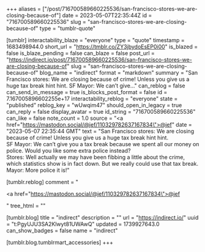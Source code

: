 +++
aliases = ["/post/716700589660225536/san-francisco-stores-we-are-closing-because-of"]
date = 2023-05-07T22:35:44Z
id = "716700589660225536"
slug = "san-francisco-stores-we-are-closing-because-of"
type = "tumblr-quote"

[tumblr]
interactability_blaze = "everyone"
type = "quote"
timestamp = 1683498944.0
short_url = "https://tmblr.co/ZY3jbydoEsEP0i00"
is_blazed = false
is_blaze_pending = false
can_blaze = false
post_url = "https://indirect.io/post/716700589660225536/san-francisco-stores-we-are-closing-because-of"
slug = "san-francisco-stores-we-are-closing-because-of"
blog_name = "indirect"
format = "markdown"
summary = "San Francisco stores: We are closing because of crime! Unless you give us a huge tax break hint hint. SF Mayor: We can’t give..."
can_reblog = false
can_send_in_message = true
is_blocks_post_format = false
id = 7.167005896602255e+17
interactability_reblog = "everyone"
state = "published"
reblog_key = "wUwqim47"
should_open_in_legacy = true
can_reply = false
display_avatar = true
id_string = "716700589660225536"
can_like = false
note_count = 1.0
source = "<a href=\"https://mastodon.social/@jef/110329782637167834\">@jef</a>"
date = "2023-05-07 22:35:44 GMT"
text = "San Francisco stores: We are closing because of crime! Unless you give us a huge tax break hint hint.<br/>SF Mayor: We can&rsquo;t give you a tax break because we spent all our money on police. Would you like some extra police instead?<br/>Stores: Well actually we may have been fibbing a little about the crime, which statistics show is in fact down. But we really could use that tax break.<br/>Mayor: More police it is!"

[tumblr.reblog]
comment = "<p><a href=\"https://mastodon.social/@jef/110329782637167834\">@jef</a></p>"
tree_html = ""

[tumblr.blog]
title = "indirect"
description = ""
url = "https://indirect.io/"
uuid = "t:PgyUJU3SA2Klwyt81UWAwQ"
updated = 1739927643.0
can_show_badges = false
name = "indirect"

[tumblr.blog.tumblrmart_accessories]
+++
